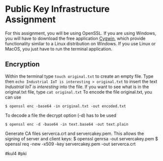 

# Public Key Infrastructure Assignment
 
For this assignment, you will be using OpenSSL.
If you are using Windows, you will have to download the free application [Cygwin](https://www.cygwin.com), which provide functionality similar to a Linux distribution on Windows.
If you use Linux or MacOS, you just have to run the terminal application.

## Encryption
Within the terminal type `touch original.txt` to create an empty file. Type then `echo Industrial IoT is interesting > original.txt`  to insert the text *Industrial IoT is interesting* into the file.
If you want to see what is in the original.txt file, type ```cat original.txt```
To encode the file original.txt, you can use

```
$ openssl enc -base64 -in original.txt -out encoded.txt
```

To decode a file the decrypt option (-d) has to be used

```
$ openssl enc -d -base64 -in text.base64 -out text.plain
```

Generate CA files serverca.crt and servercakey.pem. This allows the signing of server and client keys:
$ openssl genrsa -out servercakey.pem
$ openssl req -new -x509 -key servercakey.pem -out serverca.crt

#kul4 #pki